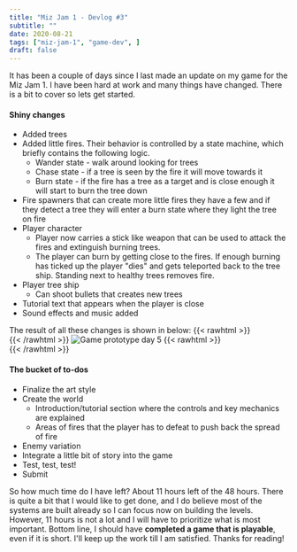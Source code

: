 ```yaml
---
title: "Miz Jam 1 - Devlog #3"
subtitle: "" 
date: 2020-08-21
tags: ["miz-jam-1", "game-dev", ]
draft: false
---
```


It has been a couple of days since I last made an update on my game for the Miz Jam 1. I have been hard at work and many things have changed. There is a bit to cover so lets get started. 

#### Shiny changes
* Added trees
* Added little fires. Their behavior is controlled by a state machine, which briefly contains the following logic. 
    * Wander state - walk around looking for trees
    * Chase state - if a tree is seen by the fire it will move towards it
    * Burn state - if the fire has a tree as a target and is close enough it will start to burn the tree down  
* Fire spawners that can create more little fires
they have a few and if they detect a tree they will enter a burn state where they light the tree on fire
* Player character
    * Player now carries a stick like weapon that can be used to attack the fires and extinguish burning trees.
    * The player can burn by getting close to the fires. If enough burning has ticked up the player "dies" and gets teleported back to the tree ship. Standing next to healthy trees removes fire.
* Player tree ship
    * Can shoot bullets that creates new trees
* Tutorial text that appears when the player is close
* Sound effects and music added

The result of all these changes is shown in below:
{{< rawhtml >}}
<br>
{{< /rawhtml >}}
![Game prototype day 5](/uploads/miz-game-jam/day-5.gif)
{{< rawhtml >}}
<br>
{{< /rawhtml >}}

#### The bucket of to-dos
* Finalize the art style
* Create the world
    * Introduction/tutorial section where the controls and key mechanics are explained
    * Areas of fires that the player has to defeat to push back the spread of fire
* Enemy variation
* Integrate a little bit of story into the game
* Test, test, test!
* Submit


So how much time do I have left? About 11 hours left of the 48 hours. There is quite a bit that I would like to get done, and I do believe most of the systems are built already so I can focus now on building the levels. However, 11 hours is not a lot and I will have to prioritize what is most important. Bottom line, I should have **completed a game that is playable**, even if it is short. I'll keep up the work till I am satisfied. Thanks for reading!

